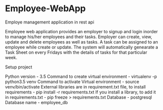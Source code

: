 # Employee-WebApp
Employe management application in rest api

Employee web application provides an employer to signup and login inorder to manage his/her employees and their tasks. Employer can create, view, update and delete employees as well as tasks. A task can be assigned to an employee while create or update. The system will automatically genearate a Task Sheet on every Fridays with the details of tasks for that particular week.

Setup project

Python version - 3.5
Command to create virtual environment - virtualenv -p python3.5 venv
Command to activate Virtual environment - source venv/bin/activate
External libraries are in requirement.txt file, to install requirements - pip install -r requirements.txt
If you install a library, to add it in requirements.txt - pip freeze > requirements.txt
Database - postgresql
Database name - employee_db
